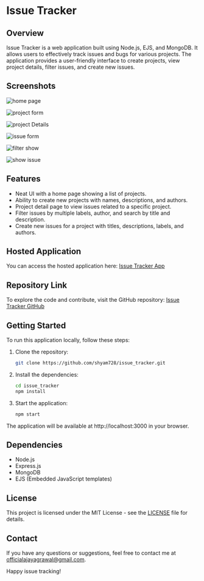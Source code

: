 


# Issue Tracker

## Overview
Issue Tracker is a web application built using Node.js, EJS, and MongoDB. It allows users to effectively track issues and bugs for various projects. The application provides a user-friendly interface to create projects, view project details, filter issues, and create new issues.

## Screenshots


![home page](https://github.com/shyam728/issue_tracker/assets/116745835/448e92bb-febc-47b7-969c-88733bdcd439)


![project form](https://github.com/shyam728/issue_tracker/assets/116745835/8e184ab7-8d3a-45f6-832e-30af246a465a)


![project Details](https://github.com/shyam728/issue_tracker/assets/116745835/5dad7745-0a53-4dac-a5ae-3b5b592f4c8f)


![issue form](https://github.com/shyam728/issue_tracker/assets/116745835/69efba55-28c1-40ed-a4c3-f20b3067c418)


![filter show](https://github.com/shyam728/issue_tracker/assets/116745835/56f778af-f708-4d3b-a218-be0cab5e0093)

![show issue](https://github.com/shyam728/issue_tracker/assets/116745835/c7d279b1-51e0-4854-8e37-aeeeffeae922)



## Features
- Neat UI with a home page showing a list of projects.
- Ability to create new projects with names, descriptions, and authors.
- Project detail page to view issues related to a specific project.
- Filter issues by multiple labels, author, and search by title and description.
- Create new issues for a project with titles, descriptions, labels, and authors.

## Hosted Application
You can access the hosted application here: [Issue Tracker App](https://issue-tracker-app-mfte.onrender.com/)

## Repository Link
To explore the code and contribute, visit the GitHub repository: [Issue Tracker GitHub](https://github.com/shyam728/issue_tracker)

## Getting Started
To run this application locally, follow these steps:

1. Clone the repository:
   ```bash
   git clone https://github.com/shyam728/issue_tracker.git
   ```

2. Install the dependencies:
   ```bash
   cd issue_tracker
   npm install
   ```

3. Start the application:
   ```bash
   npm start
   ```

The application will be available at http://localhost:3000 in your browser.

## Dependencies
- Node.js
- Express.js
- MongoDB
- EJS (Embedded JavaScript templates)

## License
This project is licensed under the MIT License - see the [LICENSE](https://github.com/shyam728/issue_tracker/blob/main/LICENSE) file for details.

## Contact
If you have any questions or suggestions, feel free to contact me at officialajayagrawal@gmail.com.

Happy issue tracking!
```


